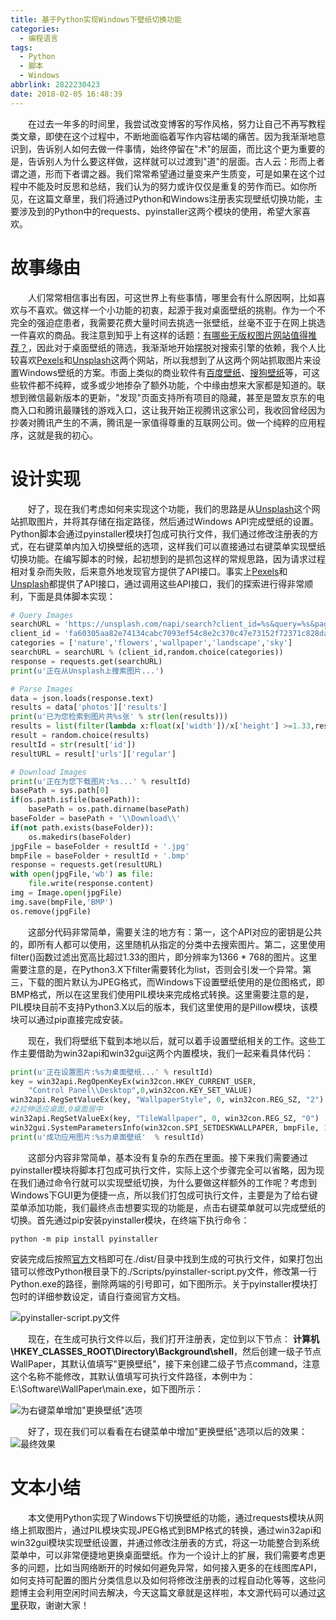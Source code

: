 ```yaml
---
title: 基于Python实现Windows下壁纸切换功能
categories:
  - 编程语言
tags:
  - Python
  - 脚本
  - Windows
abbrlink: 2822230423
date: 2018-02-05 16:48:39
---
```

&emsp;&emsp;在过去一年多的时间里，我尝试改变博客的写作风格，努力让自己不再写教程类文章，即使在这个过程中，不断地面临着写作内容枯竭的痛苦。因为我渐渐地意识到，告诉别人如何去做一件事情，始终停留在"术"的层面，而比这个更为重要的是，告诉别人为什么要这样做，这样就可以过渡到"道"的层面。古人云：形而上者谓之道，形而下者谓之器。我们常常希望通过量变来产生质变，可是如果在这个过程中不能及时反思和总结，我们认为的努力或许仅仅是重复的劳作而已。如你所见，在这篇文章里，我们将通过Python和Windows注册表实现壁纸切换功能，主要涉及到的Python中的requests、pyinstaller这两个模块的使用，希望大家喜欢。

# 故事缘由
&emsp;&emsp;人们常常相信事出有因，可这世界上有些事情，哪里会有什么原因啊，比如喜欢与不喜欢。做这样一个小功能的初衷，起源于我对桌面壁纸的挑剔。作为一个不完全的强迫症患者，我需要花费大量时间去挑选一张壁纸，丝毫不亚于在网上挑选一件喜欢的商品。我注意到知乎上有这样的话题：[有哪些无版权图片网站值得推荐？](https://www.zhihu.com/question/22857942)，因此对于桌面壁纸的筛选，我渐渐地开始摆脱对搜索引擎的依赖，我个人比较喜欢[Pexels](https://www.pexels.com)和[Unsplash](https://unsplash.com/)这两个网站，所以我想到了从这两个网站抓取图片来设置Windows壁纸的方案。市面上类似的商业软件有[百度壁纸](http://bizhi.baidu.com/)、[搜狗壁纸](http://bizhi.sogou.com/index.html)等，可这些软件都不纯粹，或多或少地掺杂了额外功能，个中缘由想来大家都是知道的。联想到微信最新版本的更新，"发现"页面支持所有项目的隐藏，甚至是盟友京东的电商入口和腾讯最赚钱的游戏入口，这让我开始正视腾讯这家公司，我收回曾经因为抄袭对腾讯产生的不满，腾讯是一家值得尊重的互联网公司。做一个纯粹的应用程序，这就是我的初心。

# 设计实现
&emsp;&emsp;好了，现在我们考虑如何来实现这个功能，我们的思路是从[Unsplash](https://unsplash.com/)这个网站抓取图片，并将其存储在指定路径，然后通过Windows API完成壁纸的设置。Python脚本会通过pyinstaller模块打包成可执行文件，我们通过修改注册表的方式，在右键菜单内加入切换壁纸的选项，这样我们可以直接通过右键菜单实现壁纸切换功能。在编写脚本的时候，起初想到的是抓包这样的常规思路，因为请求过程相对复杂而失败，后来意外地发现官方提供了API接口。事实上[Pexels](https://www.pexels.com)和[Unsplash](https://unsplash.com/)都提供了API接口，通过调用这些API接口，我们的探索进行得非常顺利，下面是具体脚本实现：
```Python
# Query Images
searchURL = 'https://unsplash.com/napi/search?client_id=%s&query=%s&page=1'
client_id = 'fa60305aa82e74134cabc7093ef54c8e2c370c47e73152f72371c828daedfcd7'
categories = ['nature','flowers','wallpaper','landscape','sky']
searchURL = searchURL % (client_id,random.choice(categories))
response = requests.get(searchURL)
print(u'正在从Unsplash上搜索图片...')

# Parse Images
data = json.loads(response.text)
results = data['photos']['results']
print(u'已为您检索到图片共%s张' % str(len(results)))
results = list(filter(lambda x:float(x['width'])/x['height'] >=1.33,results))
result = random.choice(results)
resultId = str(result['id'])
resultURL = result['urls']['regular']

# Download Images
print(u'正在为您下载图片:%s...' % resultId)
basePath = sys.path[0]
if(os.path.isfile(basePath)):
    basePath = os.path.dirname(basePath)
baseFolder = basePath + '\\Download\\'
if(not path.exists(baseFolder)):
    os.makedirs(baseFolder)
jpgFile = baseFolder + resultId + '.jpg'
bmpFile = baseFolder + resultId + '.bmp'
response = requests.get(resultURL)
with open(jpgFile,'wb') as file:
    file.write(response.content)
img = Image.open(jpgFile)
img.save(bmpFile,'BMP')
os.remove(jpgFile)
```
&emsp;&emsp;这部分代码非常简单，需要关注的地方有：第一，这个API对应的密钥是公共的，即所有人都可以使用，这里随机从指定的分类中去搜索图片。第二，这里使用filter()函数过滤出宽高比超过1.33的图片，即分辨率为1366 * 768的图片。这里需要注意的是，在Python3.X下filter需要转化为list，否则会引发一个异常。第三，下载的图片默认为JPEG格式，而Windows下设置壁纸使用的是位图格式，即BMP格式，所以在这里我们使用PIL模块来完成格式转换。这里需要注意的是，PIL模块目前不支持Python3.X以后的版本，我们这里使用的是Pillow模块，该模块可以通过pip直接完成安装。

&emsp;&emsp;现在，我们将壁纸下载到本地以后，就可以着手设置壁纸相关的工作。这些工作主要借助为win32api和win32gui这两个内置模块，我们一起来看具体代码：
```Python
print(u'正在设置图片:%s为桌面壁纸...' % resultId)
key = win32api.RegOpenKeyEx(win32con.HKEY_CURRENT_USER,
    "Control Panel\\Desktop",0,win32con.KEY_SET_VALUE)
win32api.RegSetValueEx(key, "WallpaperStyle", 0, win32con.REG_SZ, "2") 
#2拉伸适应桌面,0桌面居中
win32api.RegSetValueEx(key, "TileWallpaper", 0, win32con.REG_SZ, "0")
win32gui.SystemParametersInfo(win32con.SPI_SETDESKWALLPAPER, bmpFile, 1+2)
print(u'成功应用图片:%s为桌面壁纸'  % resultId)
```
&emsp;&emsp;这部分内容非常简单，基本没有复杂的东西在里面。接下来我们需要通过pyinstaller模块将脚本打包成可执行文件，实际上这个步骤完全可以省略，因为现在我们通过命令行就可以实现壁纸切换，为什么要做这样额外的工作呢？考虑到Windows下GUI更为便捷一点，所以我们打包成可执行文件，主要是为了给右键菜单添加功能，我们最终点击想要实现的功能是，点击右键菜单就可以完成壁纸的切换。首先通过pip安装pyinstaller模块，在终端下执行命令：
```Shell
python -m pip install pyinstaller
```
安装完成后按照[官方](http://www.pyinstaller.org/)文档即可在./dist/目录中找到生成的可执行文件，如果打包出错可以修改Python根目录下的./Scripts/pyinstaller-script.py文件，修改第一行Python.exe的路径，删除两端的引号即可，如下图所示。关于pyinstaller模块打包时的详细参数设定，请自行查阅官方文档。

![pyinstaller-script.py文件](http://img.blog.csdn.net/20180207140459403)

&emsp;&emsp;现在，在生成可执行文件以后，我们打开注册表，定位到以下节点：
**计算机\HKEY_CLASSES_ROOT\Directory\Background\shell**，然后创建一级子节点WallPaper，其默认值填写"更换壁纸"，接下来创建二级子节点command，注意这个名称不能修改，其默认值填写可执行文件路径，本例中为：E:\Software\WallPaper\main.exe，如下图所示：

![为右键菜单增加"更换壁纸"选项](https://ws1.sinaimg.cn/large/4c36074fly1fzixbecv5vj20vp0g3myc.jpg)

&emsp;&emsp;好了，现在我们可以看看在右键菜单中增加"更换壁纸"选项以后的效果：
![最终效果](https://ws1.sinaimg.cn/large/4c36074fly1fzix8icn54g20xi0ize81.jpg)

# 文本小结
&emsp;&emsp;本文使用Python实现了Windows下切换壁纸的功能，通过requests模块从网络上抓取图片，通过PIL模块实现JPEG格式到BMP格式的转换，通过win32api和win32gui模块实现壁纸设置，并通过修改注册表的方式，将这一功能整合到系统菜单中，可以非常便捷地更换桌面壁纸。作为一个设计上的扩展，我们需要考虑更多的问题，比如当网络断开的时候如何避免异常，如何接入更多的在线图库API，如何支持可配置的图片分类信息以及如何将修改注册表的过程自动化等等，这些问题博主会利用空闲时间去解决，今天这篇文章就是这样啦，本文源代码可以通过[这里](https://github.com/qinyuanpei/WallPaper)获取，谢谢大家！